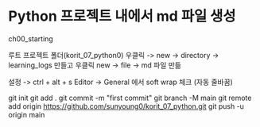 # Python 프로젝트 내에서 md 파일 생성

ch00_starting

루트 프로젝트 폴더(korit_07_python0) 우클릭 -> new -> directory -> learning_logs 만들고 우클릭 new -> file -> md 파일 만듦

설정 -> ctrl + alt + s
Editor -> General 에서 soft wrap 체크 (자동 줄바꿈)

git init
git add .
git commit -m "first commit"
git branch -M main
git remote add origin https://github.com/sunyoung0/korit_07_python.git
git push -u origin main

